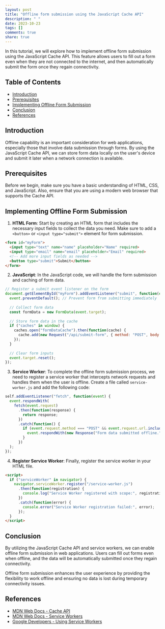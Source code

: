 ```yaml
---
layout: post
title: "Offline form submission using the JavaScript Cache API"
description: " "
date: 2023-10-23
tags: []
comments: true
share: true
---
```


In this tutorial, we will explore how to implement offline form submission using the JavaScript Cache API. This feature allows users to fill out a form even when they are not connected to the internet, and then automatically submit the form once they regain connectivity.

## Table of Contents
- [Introduction](#introduction)
- [Prerequisites](#prerequisites)
- [Implementing Offline Form Submission](#implementing-offline-form-submission)
- [Conclusion](#conclusion)
- [References](#references)

## Introduction
Offline capability is an important consideration for web applications, especially those that involve data submission through forms. By using the JavaScript Cache API, we can store form data locally on the user's device and submit it later when a network connection is available.

## Prerequisites
Before we begin, make sure you have a basic understanding of HTML, CSS, and JavaScript. Also, ensure that you are using a modern web browser that supports the Cache API.

## Implementing Offline Form Submission
1. **HTML Form**: Start by creating an HTML form that includes the necessary input fields to collect the data you need. Make sure to add a `<button>` or `<input type="submit">` element for form submission.
```html
<form id="myForm">
  <input type="text" name="name" placeholder="Name" required>
  <input type="email" name="email" placeholder="Email" required>
  <!-- Add more input fields as needed -->
  <button type="submit">Submit</button>
</form>
```

2. **JavaScript**: In the JavaScript code, we will handle the form submission and caching of form data.

```javascript
// Register a submit event listener on the form
document.getElementById("myForm").addEventListener("submit", function(event) {
  event.preventDefault(); // Prevent form from submitting immediately
  
  // Collect form data
  const formData = new FormData(event.target);
  
  // Store form data in the cache
  if ("caches" in window) {
    caches.open("formDataCache").then(function(cache) {
      cache.add(new Request("/api/submit-form", { method: "POST", body: formData }));
    });
  }
  
  // Clear form inputs
  event.target.reset();
});
```

3. **Service Worker**: To complete the offline form submission process, we need to register a service worker that intercepts network requests and handles them when the user is offline. Create a file called `service-worker.js` and add the following code:

```javascript
self.addEventListener("fetch", function(event) {
  event.respondWith(
    fetch(event.request)
      .then(function(response) {
        return response;
      })
      .catch(function() {
        if (event.request.method === "POST" && event.request.url.includes("/api/submit-form")) {
          event.respondWith(new Response("Form data submitted offline."));
        }
      })
  );
});
```

4. **Register Service Worker**: Finally, register the service worker in your HTML file.

```html
<script>
  if ("serviceWorker" in navigator) {
    navigator.serviceWorker.register("/service-worker.js")
      .then(function(registration) {
        console.log("Service Worker registered with scope:", registration.scope);
      })
      .catch(function(error) {
        console.error("Service Worker registration failed:", error);
      });
  }
</script>
```

## Conclusion
By utilizing the JavaScript Cache API and service workers, we can enable offline form submission in web applications. Users can fill out forms even when offline, and the data will be automatically submitted once they regain connectivity.

Offline form submission enhances the user experience by providing the flexibility to work offline and ensuring no data is lost during temporary connectivity issues.

## References
- [MDN Web Docs - Cache API](https://developer.mozilla.org/en-US/docs/Web/API/Cache)
- [MDN Web Docs - Service Workers](https://developer.mozilla.org/en-US/docs/Web/API/Service_Worker_API)
- [Google Developers - Using Service Workers](https://developers.google.com/web/fundamentals/primers/service-workers)